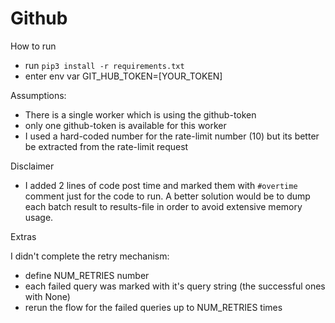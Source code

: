 # Github
How to run
- run `pip3 install -r requirements.txt`
- enter env var GIT_HUB_TOKEN=[YOUR_TOKEN]

Assumptions:
- There is a single worker which is using the github-token
- only one github-token is available for this worker
- I used a hard-coded number for the rate-limit number (10) but its better be extracted from the rate-limit request

Disclaimer
- I added 2 lines of code post time and marked them with `#overtime` comment just for the code to run. A better solution would be to dump each batch result to results-file in order to avoid extensive memory usage.

Extras

I didn't complete the retry mechanism:
- define NUM_RETRIES number
- each failed query was marked with it's query string (the successful ones with None)
- rerun the flow for the failed queries up to NUM_RETRIES times
